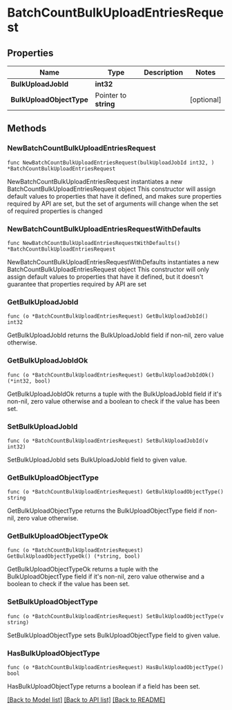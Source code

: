# BatchCountBulkUploadEntriesRequest

## Properties

Name | Type | Description | Notes
------------ | ------------- | ------------- | -------------
**BulkUploadJobId** | **int32** |  | 
**BulkUploadObjectType** | Pointer to **string** |  | [optional] 

## Methods

### NewBatchCountBulkUploadEntriesRequest

`func NewBatchCountBulkUploadEntriesRequest(bulkUploadJobId int32, ) *BatchCountBulkUploadEntriesRequest`

NewBatchCountBulkUploadEntriesRequest instantiates a new BatchCountBulkUploadEntriesRequest object
This constructor will assign default values to properties that have it defined,
and makes sure properties required by API are set, but the set of arguments
will change when the set of required properties is changed

### NewBatchCountBulkUploadEntriesRequestWithDefaults

`func NewBatchCountBulkUploadEntriesRequestWithDefaults() *BatchCountBulkUploadEntriesRequest`

NewBatchCountBulkUploadEntriesRequestWithDefaults instantiates a new BatchCountBulkUploadEntriesRequest object
This constructor will only assign default values to properties that have it defined,
but it doesn't guarantee that properties required by API are set

### GetBulkUploadJobId

`func (o *BatchCountBulkUploadEntriesRequest) GetBulkUploadJobId() int32`

GetBulkUploadJobId returns the BulkUploadJobId field if non-nil, zero value otherwise.

### GetBulkUploadJobIdOk

`func (o *BatchCountBulkUploadEntriesRequest) GetBulkUploadJobIdOk() (*int32, bool)`

GetBulkUploadJobIdOk returns a tuple with the BulkUploadJobId field if it's non-nil, zero value otherwise
and a boolean to check if the value has been set.

### SetBulkUploadJobId

`func (o *BatchCountBulkUploadEntriesRequest) SetBulkUploadJobId(v int32)`

SetBulkUploadJobId sets BulkUploadJobId field to given value.


### GetBulkUploadObjectType

`func (o *BatchCountBulkUploadEntriesRequest) GetBulkUploadObjectType() string`

GetBulkUploadObjectType returns the BulkUploadObjectType field if non-nil, zero value otherwise.

### GetBulkUploadObjectTypeOk

`func (o *BatchCountBulkUploadEntriesRequest) GetBulkUploadObjectTypeOk() (*string, bool)`

GetBulkUploadObjectTypeOk returns a tuple with the BulkUploadObjectType field if it's non-nil, zero value otherwise
and a boolean to check if the value has been set.

### SetBulkUploadObjectType

`func (o *BatchCountBulkUploadEntriesRequest) SetBulkUploadObjectType(v string)`

SetBulkUploadObjectType sets BulkUploadObjectType field to given value.

### HasBulkUploadObjectType

`func (o *BatchCountBulkUploadEntriesRequest) HasBulkUploadObjectType() bool`

HasBulkUploadObjectType returns a boolean if a field has been set.


[[Back to Model list]](../README.md#documentation-for-models) [[Back to API list]](../README.md#documentation-for-api-endpoints) [[Back to README]](../README.md)


